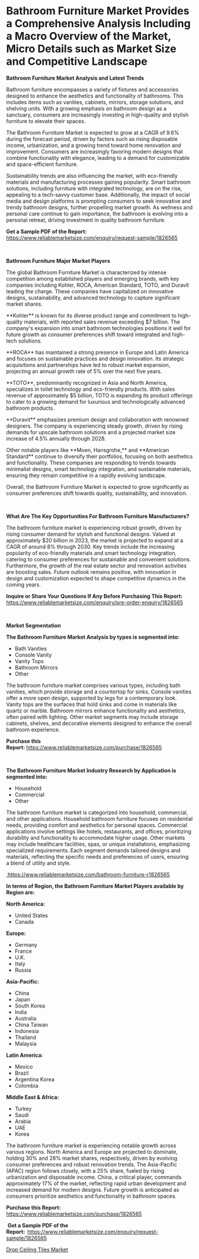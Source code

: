 <p><h1>Bathroom Furniture Market Provides a Comprehensive Analysis Including a Macro Overview of the Market, Micro Details such as Market Size and Competitive Landscape</h1></p><p><strong>Bathroom Furniture Market Analysis and Latest Trends</strong></p>
<p><p>Bathroom furniture encompasses a variety of fixtures and accessories designed to enhance the aesthetics and functionality of bathrooms. This includes items such as vanities, cabinets, mirrors, storage solutions, and shelving units. With a growing emphasis on bathroom design as a sanctuary, consumers are increasingly investing in high-quality and stylish furniture to elevate their spaces.</p><p>The Bathroom Furniture Market is expected to grow at a CAGR of 9.6% during the forecast period, driven by factors such as rising disposable income, urbanization, and a growing trend toward home renovation and improvement. Consumers are increasingly favoring modern designs that combine functionality with elegance, leading to a demand for customizable and space-efficient furniture. </p><p>Sustainability trends are also influencing the market, with eco-friendly materials and manufacturing processes gaining popularity. Smart bathroom solutions, including furniture with integrated technology, are on the rise, appealing to a tech-savvy customer base. Additionally, the impact of social media and design platforms is prompting consumers to seek innovative and trendy bathroom designs, further propelling market growth. As wellness and personal care continue to gain importance, the bathroom is evolving into a personal retreat, driving investment in quality bathroom furniture.</p></p>
<p><strong>Get a Sample PDF of the Report:&nbsp;</strong> <a href="https://www.reliablemarketsize.com/enquiry/request-sample/1826565?utm_campaign=2216&utm_medium=2&utm_source=Github&utm_content=ia&utm_term=07022025&utm_id=bathroom-furniture">https://www.reliablemarketsize.com/enquiry/request-sample/1826565</a></p>
<p>&nbsp;</p>
<p><strong>Bathroom Furniture Major Market Players</strong></p>
<p><p>The global Bathroom Furniture Market is characterized by intense competition among established players and emerging brands, with key companies including Kohler, ROCA, American Standard, TOTO, and Duravit leading the charge. These companies have capitalized on innovative designs, sustainability, and advanced technology to capture significant market shares.</p><p>**Kohler** is known for its diverse product range and commitment to high-quality materials, with reported sales revenue exceeding $7 billion. The company's expansion into smart bathroom technologies positions it well for future growth as consumer preferences shift toward integrated and high-tech solutions.</p><p>**ROCA** has maintained a strong presence in Europe and Latin America and focuses on sustainable practices and design innovation. Its strategic acquisitions and partnerships have led to robust market expansion, projecting an annual growth rate of 5% over the next five years.</p><p>**TOTO**, predominantly recognized in Asia and North America, specializes in toilet technology and eco-friendly products. With sales revenue of approximately $5 billion, TOTO is expanding its product offerings to cater to a growing demand for luxurious and technologically advanced bathroom products.</p><p>**Duravit** emphasizes premium design and collaboration with renowned designers. The company is experiencing steady growth, driven by rising demands for upscale bathroom solutions and a projected market size increase of 4.5% annually through 2028.</p><p>Other notable players like **Moen, Hansgrohe,** and **American Standard** continue to diversify their portfolios, focusing on both aesthetics and functionality. These companies are responding to trends towards minimalist designs, smart technology integration, and sustainable materials, ensuring they remain competitive in a rapidly evolving landscape.</p><p>Overall, the Bathroom Furniture Market is expected to grow significantly as consumer preferences shift towards quality, sustainability, and innovation.</p></p>
<p>&nbsp;</p>
<p><strong>What Are The Key Opportunities For Bathroom Furniture Manufacturers?</strong></p>
<p><p>The bathroom furniture market is experiencing robust growth, driven by rising consumer demand for stylish and functional designs. Valued at approximately $20 billion in 2023, the market is projected to expand at a CAGR of around 8% through 2030. Key trends include the increasing popularity of eco-friendly materials and smart technology integration, catering to consumer preferences for sustainable and convenient solutions. Furthermore, the growth of the real estate sector and renovation activities are boosting sales. Future outlook remains positive, with innovation in design and customization expected to shape competitive dynamics in the coming years.</p></p>
<p><strong>Inquire or Share Your Questions If Any Before Purchasing This Report:</strong> <a href="https://www.reliablemarketsize.com/enquiry/pre-order-enquiry/1826565?utm_campaign=2216&utm_medium=2&utm_source=Github&utm_content=ia&utm_term=07022025&utm_id=bathroom-furniture">https://www.reliablemarketsize.com/enquiry/pre-order-enquiry/1826565</a></p>
<p>&nbsp;</p>
<p><strong>Market Segmentation</strong></p>
<p><strong>The Bathroom Furniture Market Analysis by types is segmented into:</strong></p>
<p><ul><li>Bath Vanities</li><li>Console Vanity</li><li>Vanity Tops</li><li>Bathroom Mirrors</li><li>Other</li></ul></p>
<p><p>The bathroom furniture market comprises various types, including bath vanities, which provide storage and a countertop for sinks. Console vanities offer a more open design, supported by legs for a contemporary look. Vanity tops are the surfaces that hold sinks and come in materials like quartz or marble. Bathroom mirrors enhance functionality and aesthetics, often paired with lighting. Other market segments may include storage cabinets, shelves, and decorative elements designed to enhance the overall bathroom experience.</p></p>
<p><strong>Purchase this Report:&nbsp;</strong><a href="https://www.reliablemarketsize.com/purchase/1826565?utm_campaign=2216&utm_medium=2&utm_source=Github&utm_content=ia&utm_term=07022025&utm_id=bathroom-furniture">https://www.reliablemarketsize.com/purchase/1826565</a></p>
<p>&nbsp;</p>
<p><strong>The Bathroom Furniture Market Industry Research by Application is segmented into:</strong></p>
<p><ul><li>Household</li><li>Commercial</li><li>Other</li></ul></p>
<p><p>The bathroom furniture market is categorized into household, commercial, and other applications. Household bathroom furniture focuses on residential needs, providing comfort and aesthetics for personal spaces. Commercial applications involve settings like hotels, restaurants, and offices, prioritizing durability and functionality to accommodate higher usage. Other markets may include healthcare facilities, spas, or unique installations, emphasizing specialized requirements. Each segment demands tailored designs and materials, reflecting the specific needs and preferences of users, ensuring a blend of utility and style.</p></p>
<p><a href="https://www.reliablemarketsize.com/bathroom-furniture-r1826565?utm_campaign=2216&utm_medium=2&utm_source=Github&utm_content=ia&utm_term=07022025&utm_id=bathroom-furniture">&nbsp;https://www.reliablemarketsize.com/bathroom-furniture-r1826565</a></p>
<p><strong>In terms of Region, the Bathroom Furniture Market Players available by Region are:</strong></p>
<p>
    <p> <strong> North America: </strong>
        <ul>
            <li>United States</li>
            <li>Canada</li>
        </ul>
        </p> 
    <p> <strong> Europe: </strong>
        <ul>
            <li>Germany</li>
            <li>France</li>
            <li>U.K.</li>
            <li>Italy</li>
            <li>Russia</li>
        </ul>
        </p> 
    <p> <strong> Asia-Pacific: </strong>
        <ul>
            <li>China</li>
            <li>Japan</li>
            <li>South Korea</li>
            <li>India</li>
            <li>Australia</li>
            <li>China Taiwan</li>
            <li>Indonesia</li>
            <li>Thailand</li>
            <li>Malaysia</li>
        </ul>
        </p> 
    <p> <strong> Latin America: </strong>
        <ul>
            <li>Mexico</li>
            <li>Brazil</li>
            <li>Argentina Korea</li>
            <li>Colombia</li>
        </ul>
        </p> 
    <p> <strong> Middle East & Africa: </strong>
        <ul>
            <li>Turkey</li>
            <li>Saudi</li>
            <li>Arabia</li>
            <li>UAE</li>
            <li>Korea</li>
        </ul>
    </p>
    </p>
<p><p>The bathroom furniture market is experiencing notable growth across various regions. North America and Europe are projected to dominate, holding 30% and 28% market shares, respectively, driven by evolving consumer preferences and robust renovation trends. The Asia-Pacific (APAC) region follows closely, with a 25% share, fueled by rising urbanization and disposable income. China, a critical player, commands approximately 17% of the market, reflecting rapid urban development and increased demand for modern designs. Future growth is anticipated as consumers prioritize aesthetics and functionality in bathroom spaces.</p></p>
<p><strong>Purchase this Report: </strong><a href="https://www.reliablemarketsize.com/purchase/1826565?utm_campaign=2216&utm_medium=2&utm_source=Github&utm_content=ia&utm_term=07022025&utm_id=bathroom-furniture">https://www.reliablemarketsize.com/purchase/1826565</a></p>
<p>&nbsp;<strong>Get a Sample PDF of the Report:&nbsp;&nbsp;</strong><a href="https://www.reliablemarketsize.com/enquiry/request-sample/1826565?utm_campaign=2216&utm_medium=2&utm_source=Github&utm_content=ia&utm_term=07022025&utm_id=bathroom-furniture">https://www.reliablemarketsize.com/enquiry/request-sample/1826565</a></p>
<p><strong></strong></p>
<p><p><a href="https://github.com/millionkaryn68/Market-Research-Report-List-1/blob/main/drop-ceiling-tiles-market.md?utm_campaign=2216&utm_medium=2&utm_source=Github&utm_content=ia&utm_term=07022025&utm_id=bathroom-furniture">Drop Ceiling Tiles Market</a></p></p>